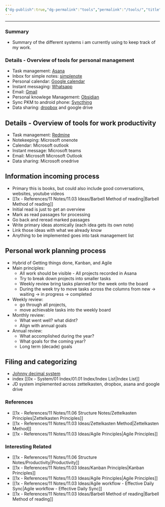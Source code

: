 ```yaml
---
{"dg-publish":true,"dg-permalink":"tools","permalink":"/tools/","title":"Overview of tools for personal management and productivity","noteIcon":"","created":"2023-12-05T10:55:50.000+03:00","updated":"2024-02-14T20:18:47.909+03:00"}
---
```


---

### Summary
- Summary of the different systems i am currently using to keep track of my work.

### Details - Overview of tools for personal management
- Task management: [Asana](https://Asana.com)
- Inbox for simple notes: [simplenote](https://Simplenote.com)
- Personal calendar: [Google calendar](https://calendar.google.com/calendar/)
- Instant messaging: [Whatsapp](https://web.whatsapp.com)
- Email: [Gmail](https://gmail.com)
- Personal knowlege Management: [Obsidian](https://obsidian.md)
- Sync PKM to android phone: [Syncthing](https://Syncthing.com)
- Data sharing: [dropbox](https://dropbox.com) and google drive

## Details - Overview of tools for work productivity
- Task management: [Redmine](https://redmine.org/)
- Notekeeping: Microsoft onenote
- Calendar: Microsoft outlook 
- Instant message: Microsoft teams
- Email: Microsoft Microsoft Outlook
- Data sharing: Microsoft onedrive

## Information incoming process
- Primary this is books, but could also include good conversations, websites, youtube videos
- [[1x - References/11 Notes/11.03 Ideas/Barbell Method of reading\|Barbell Method of reading]]
- Initial read is just to get an overview
- Mark as read passages for processing
- Go back and reread marked passages
- Write primary ideas atomically (each idea gets its own note)
- Link those ideas with what we already know
- Anything to be implemented goes into task management list

## Personal work planning process
- Hybrid of Getting things done, Kanban, and Agile
- Main principles:
	- All work should be visible - All projects recorded in Asana
	- Try to break down projects into smaller tasks
	- Weekly review bring tasks planned for the week onto the board
	- During the week try to move tasks across the columns from new -> waiting -> in progress -> completed
- Weekly review: 
	- go through all projects, 
	- move achievable tasks into the weekly board
- Monthly review: 
	- What went well? what didnt?
	- Align with annual goals
- Annual review: 
	- What accomplished during the year?
	- What goals for the coming year?
	- Long term (decade) goals

## Filing and categorizing
- [Johnny decimal system](https://johnnydecimal.com/)
- index [[0x - System/01 Index/01.01 Index/Index List\|Index List]]
- JD system implemented across zettelkasten, dropbox, asana and google drive

### References
- [[1x - References/11 Notes/11.06 Structure Notes/Zettelkasten Principles\|Zettelkasten Principles]]
- [[1x - References/11 Notes/11.03 Ideas/Zettelkasten Method\|Zettelkasten Method]]
- [[1x - References/11 Notes/11.03 Ideas/Agile Principles\|Agile Principles]]

### Interesting Related
- [[1x - References/11 Notes/11.06 Structure Notes/Productivity\|Productivity]]
- [[1x - References/11 Notes/11.03 Ideas/Kanban Principles\|Kanban Principles]]
- [[1x - References/11 Notes/11.03 Ideas/Agile Principles\|Agile Principles]]
- [[1x - References/11 Notes/11.03 Ideas/Agile workflow - Effective Daily Sync\|Agile workflow - Effective Daily Sync]]
- [[1x - References/11 Notes/11.03 Ideas/Barbell Method of reading\|Barbell Method of reading]]
